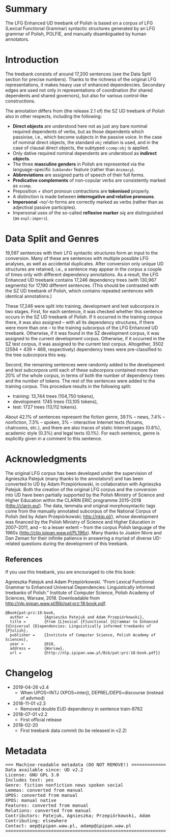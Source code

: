 # Summary

The LFG Enhanced UD treebank of Polish is based on a corpus of LFG (Lexical Functional Grammar) syntactic structures generated by an LFG grammar of Polish, POLFIE, and manually disambiguated by human annotators.

# Introduction

The treebank consists of around 17,200 sentences (see the Data Split section for precise numbers).  Thanks to the richness of the original LFG representations, it makes heavy use of enhanced dependencies.  Secondary edges are used not only in representations of coordination (for shared dependents and shared governors), but also for various control-like constructions.

The annotation differs from (the release 2.1 of) the SZ UD treebank of Polish also in other respects, including the following:
* __Direct objects__ are understood here not as just any bare nominal required dependents of verbs, but as those dependents which passivise, i.e., which become subjects in the passive voice.  In the case of nominal direct objects, the standard `obj` relation is used, and in the case of clausal direct objects, the subtyped `ccomp:obj` is applied.
* Only dative required nominal dependents are understood as __indirect objects__.
* The three __masculine genders__ in Polish are represented via the language-specific `SubGender` feature (rather than `Animacy`).
* __Abbreviations__ are assigned parts of speech of their full forms.
* __Predicative complements__ of non-copular verbs are consistently marked as `xcomp`.
* Preposition + short pronoun contractions are __tokenised__ properly.
* A distinction is made between __interrogative and relative pronouns__.
* __Impersonal__ _-no/-to_ forms are correctly marked as verbs (rather than as adjectival passive participles).
* Impersonal uses of the so-called __reflexive marker__ _się_ are distinguished (as `expl:impers`).

# Data Split and Genres

19,597 sentences with their LFG syntactic structures form an input to the conversion.  Many of these are sentences with multiple possible LFG analyses, as well as accidental duplicates.  After conversion only unique UD structures are retained, i.e., a sentence may appear in the corpus a couple of times only with different dependency annotations.  As a result, the LFG Enhanced UD treebank contains 17,246 dependency trees (with 130,967 segments) for 17,190 different sentences.  (This should be contrasted with the SZ UD treebank of Polish, which contains repeated sentences with identical annotations.)

These 17,246 were split into training, development and test subcorpora in two stages.  First, for each sentence, it was checked whether this sentence occurs in the SZ UD treebank of Polish.  If it occurred in the training corpus there, it was also assigned – with all its dependency structures, if there were more than one – to the training subcorpus of the LFG Enhanced UD treebank.  Otherwise, if it was found in the SZ development corpus, it was assigned to the current development corpus.  Otherwise, if it occurred in the SZ test corpus, it was assigned to the current test corpus.  Altogether, 3502 (2594 + 439 + 469, respectively) dependency trees were pre-classified to the tree subcorpora this way.

Second, the remaining sentences were randomly added to the development and test subcorpora until each of these subcorpora contained more than 20\% of the whole corpus, in terms of both the number of dependency trees and the number of tokens.  The rest of the sentences were added to the training corpus.  This procedure results in the following split:
* training: 13,744 trees (104,750 tokens),
* development: 1745 trees (13,105 tokens),
* test: 1727 trees (13,112 tokens).

About 42.1% of sentences represent the fiction genre, 39.1% – news, 7.4\% – nonfiction, 7.3% – spoken, 3% – interactive Internet texts (forums, chatrooms, etc.), and there are also traces of static Internet pages (0.8%), academic style (0.3%) and legal texts (0.1%).  For each sentence, genre is explicitly given in a comment to this sentence.


# Acknowledgments

The original LFG corpus has been developed under the supervision of Agnieszka Patejuk (many thanks to the annotators!) and has been converted to UD by Adam Przepiórkowski, in collaboration with Agnieszka Patejuk.  Both the creation of the original LFG corpus and the conversion into UD have been partially supported by the Polish Ministry of Science and Higher Education within the CLARIN ERIC programme 2015–2018 (http://clarin.eu/).  The data, lemmata and original morphosyntactic tags come from the manually annotated subcorpus of the National Corpus of Polish (led by Adam Przepiórkowski; http://nkjp.pl/), whose development was financed by the Polish Ministry of Science and Higher Education in 2007–2011, and – to a lesser extent – from the corpus Polish language of the 1960s (http://clip.ipipan.waw.pl/PL196x).  Many thanks to Joakim Nivre and Dan Zeman for their infinite patience in answering a myriad of diverse UD-related questions during the development of this treebank.

## References

If you use this treebank, you are encouraged to cite this book:

Agnieszka Patejuk and Adam Przepiórkowski. “From Lexical Functional Grammar to Enhanced Universal Dependencies: Linguistically informed treebanks of Polish.” Institute of Computer Science, Polish Academy of Sciences, Warsaw, 2018.  Downloadable from http://nlp.ipipan.waw.pl/Bib/pat:prz:18:book.pdf.

    @Book{pat:prz:18:book,
      author =       {Agnieszka Patejuk and Adam Przepiórkowski},
      title =        {From {L}exical {F}unctional {G}rammar to Enhanced {U}niversal {D}ependencies: Linguistically informed treebanks of {P}olish},
      publisher =    {Institute of Computer Science, Polish Academy of Sciences},
      year =         2018,
      address =      {Warsaw},
      url =          {http://nlp.ipipan.waw.pl/Bib/pat:prz:18:book.pdf}}


# Changelog

* 2019-04-26 v2.4
  * When UPOS=INTJ (XPOS=interj), DEPREL/DEPS=discourse (instead of advmod)
* 2018-11-01 v2.3
  * Removed double EUD dependency in sentence train-8762
* 2018-07-01 v2.2
  * First official release
* 2018-02-20
  * First treebank data commit (to be released in v2.2)


# Metadata

<pre>
=== Machine-readable metadata (DO NOT REMOVE!) ================================
Data available since: UD v2.2
License: GNU GPL 3.0
Includes text: yes
Genre: fiction nonfiction news spoken social
Lemmas: converted from manual
UPOS: converted from manual
XPOS: manual native
Features: converted from manual
Relations: converted from manual
Contributors: Patejuk, Agnieszka; Przepiórkowski, Adam
Contributing: elsewhere
Contact: aep@ipipan.waw.pl, adamp@ipipan.waw.pl
===============================================================================
</pre>
